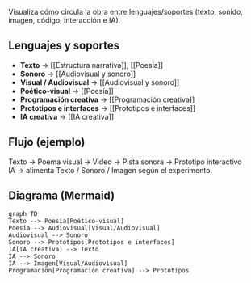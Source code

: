 
Visualiza cómo circula la obra entre lenguajes/soportes (texto, sonido, imagen, código, interacción e IA).

## Lenguajes y soportes
- **Texto** → [[Estructura narrativa]], [[Poesía]]
- **Sonoro** → [[Audiovisual y sonoro]]
- **Visual / Audiovisual** → [[Audiovisual y sonoro]]
- **Poético-visual** → [[Poesía]]
- **Programación creativa** → [[Programación creativa]]
- **Prototipos e interfaces** → [[Prototipos e interfaces]]
- **IA creativa** → [[IA creativa]]

## Flujo (ejemplo)
Texto → Poema visual → Video → Pista sonora → Prototipo interactivo  
IA → alimenta Texto / Sonoro / Imagen según el experimento.

## Diagrama (Mermaid)
```mermaid
graph TD
Texto --> Poesia[Poético-visual]
Poesia --> Audiovisual[Visual/Audiovisual]
Audiovisual --> Sonoro
Sonoro --> Prototipos[Prototipos e interfaces]
IA[IA creativa] --> Texto
IA --> Sonoro
IA --> Imagen[Visual/Audiovisual]
Programacion[Programación creativa] --> Prototipos